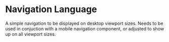 # Navigation Language

A simple navigation to be displayed on desktop viewport sizes. Needs to be used in conjuction with a mobile navigation component, or adjusted to show up on all viewport sizes.
